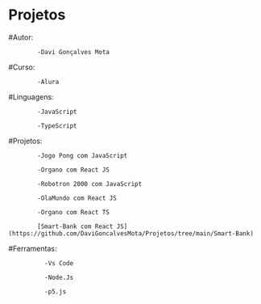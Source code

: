 # Projetos

#Autor: 

            -Davi Gonçalves Mota

#Curso: 

            -Alura

#Linguagens: 

            -JavaScript
            
            -TypeScript

#Projetos:  

            -Jogo Pong com JavaScript 

            -Organo com React JS
            
            -Robotron 2000 com JavaScript
            
            -OlaMundo com React JS 
            
            -Organo com React TS
            
            [Smart-Bank com React JS](https://github.com/DaviGoncalvesMota/Projetos/tree/main/Smart-Bank)
            
            
#Ferramentas: 
              
              -Vs Code

              -Node.Js
              
              -p5.js




